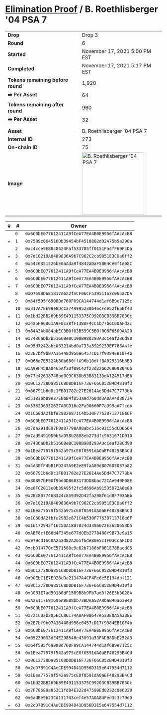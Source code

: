 # [Elimination Proof](./readme.md) / B. Roethlisberger &#039;04 PSA 7

|||
|---|---|
| **Drop** | Drop 3 |
| **Round** | 6 |
| **Started** | November 17, 2021 5:00 PM EST |
| **Completed** | November 17, 2021 5:17 PM EST |
| **Tokens remaining before round** | 1,920 |
| **➡️ Per Asset** | 64 |
| **Tokens remaining after round** | 960 |
| **➡️ Per Asset** | 32 |
| | |
| **Asset** | B. Roethlisberger &#039;04 PSA 7 |
| **Internal ID** | 273 |
| **On-chain ID** | 75 |
| **Image** | <img src="https://tcdn.blokpax.com/94d9199b-dc64-4203-b1d5-6e8ee9da947a/f4dcc3b0b7d308bf446b93c930bcc17e48f084a377cf578147ead0bd99b9fc3f.jpg" height="200" alt="B. Roethlisberger &#039;04 PSA 7" /> |


| 💀 | # | Owner |
| --- | --- | --- |
|  | `0` | `0x6C0bE077612411A9fCeA77EA4B0E9956fAAcAcB8` |
| 💀 | `1` | `0x7589c864516Db39454bF4518802dD2A75b5a290a` |
|  | `2` | `0xc4cce9E88c8524Faf533785ff0151Fa4fF69FcDa` |
| 💀 | `3` | `0x7d10219A8489836A9b7C962C2cb9051E3CDa0ff2` |
|  | `4` | `0x54c6351226bE0aAda9f4842aDaF58E4Ce9f1A08C` |
| 💀 | `5` | `0x6C0bE077612411A9fCeA77EA4B0E9956fAAcAcB8` |
|  | `6` | `0x6C0bE077612411A9fCeA77EA4B0E9956fAAcAcB8` |
| 💀 | `7` | `0x6C0bE077612411A9fCeA77EA4B0E9956fAAcAcB8` |
|  | `8` | `0xD7598D6E1817A622fACF06CF53951163c065a7DA` |
| 💀 | `9` | `0x64f595f69080d760F09CA144744d1af6B9e7125c` |
|  | `10` | `0x312A7EE99e8DcCa749995230b46cFde52fE5Bf43` |
| 💀 | `11` | `0x1bd22BB269b89E491153375C99203CB39BB7830c` |
|  | `12` | `0x4a5Fe6061A9F0c38fF1388F4CC1b77b6C60aFd2c` |
| 💀 | `13` | `0x84A3Ab084abEC3B0f03B599C5B0f006F6509AA20` |
|  | `14` | `0x7436aDb2b5166BeBC100B98d293A3cCeaf28Cd90` |
| 💀 | `15` | `0x95d7242abc063214bd0a733a5929239EF788A4fe` |
|  | `16` | `0x2E7bf9b07A16448d956e6457cD17f9384EB10F4b` |
| 💀 | `17` | `0xD66d7E532Ab80b680ffA96b10dffBA025316b8B9` |
|  | `18` | `0xA99F458a0465Af30f09C42f22d22b6269D93046b` |
| 💀 | `19` | `0x77e42638748bd0C9C638b53B8313DdA124517dE6` |
|  | `20` | `0x0C12738Da85168D0DB16F736F66C05cB4D4310f3` |
| 💀 | `21` | `0x66791b6dDc1FB01782e27E2614Ae5Dd47C7773bA` |
|  | `22` | `0x5183bb89e37EBbB4fD53a8d760dd3A0AA4d8873A` |
| 💀 | `23` | `0x536236352627A0CD16a2Fa98660F7aD99aA7fcdb` |
|  | `24` | `0x1C60dA2fbfe29B2e871C4b530F77630713718e6F` |
| 💀 | `25` | `0x6C0bE077612411A9fCeA77EA4B0E9956fAAcAcB8` |
|  | `26` | `0x7da291dE97F0a87798A98abc516c93C55dCD6664` |
| 💀 | `27` | `0x7ad94910D0b5aD58b2808eb273dfc9631671D010` |
|  | `28` | `0x7436aDb2b5166BeBC100B98d293A3cCeaf28Cd90` |
| 💀 | `29` | `0x1Eea77579f542a975cE8f0591dA0aEF48293B4Cd` |
|  | `30` | `0x6C0bE077612411A9fCeA77EA4B0E9956fAAcAcB8` |
| 💀 | `31` | `0x4A30fF4bB1FD247A9E2eE9faA89dB076D5037b82` |
|  | `32` | `0x66791b6dDc1FB01782e27E2614Ae5Dd47C7773bA` |
| 💀 | `33` | `0x80897bF90f9bd0D8683173DD8bac72CAe949F08E` |
|  | `34` | `0xe8FC2013e0b39A95f2fc5d696Ab91535D72A8e80` |
| 💀 | `35` | `0x28c807746B324c859392D42fa298f61d8F793ABb` |
|  | `36` | `0x7d10219A8489836A9b7C962C2cb9051E3CDa0ff2` |
| 💀 | `37` | `0x1Eea77579f542a975cE8f0591dA0aEF48293B4Cd` |
|  | `38` | `0x1C60dA2fbfe29B2e871C4b530F77630713718e6F` |
| 💀 | `39` | `0x16172942f16c50A18d7024d339a672E3650653D5` |
|  | `40` | `0xABF8cfE66d4F345e677d0Eb2778488f9B73e9a15` |
| 💀 | `41` | `0x979cd16C8A263d82A265f6de80e5c1F03CcaF1D3` |
|  | `42` | `0xcbD14770cE571580e9e82b7188bF8B1E78Bacd05` |
| 💀 | `43` | `0x6C0bE077612411A9fCeA77EA4B0E9956fAAcAcB8` |
|  | `44` | `0x6C0bE077612411A9fCeA77EA4B0E9956fAAcAcB8` |
| 💀 | `45` | `0x0C12738Da85168D0DB16F736F66C05cB4D4310f3` |
|  | `46` | `0x90EbC1E7E926cDa21347A4CF4Fe6e5E194dbf121` |
| 💀 | `47` | `0x0C12738Da85168D0DB16F736F66C05cB4D4310f3` |
|  | `48` | `0x9081E7ad50188dF1589B8b9Fb7ad0f26E3b3028A` |
| 💀 | `49` | `0xA2E117E91696A9E08bb73BDAa52A8baB46a6394D` |
|  | `50` | `0x6C0bE077612411A9fCeA77EA4B0E9956fAAcAcB8` |
| 💀 | `51` | `0x721C02b285ECC86174A0AF98647e533E0A5a388E` |
|  | `52` | `0x2E7bf9b07A16448d956e6457cD17f9384EB10F4b` |
| 💀 | `53` | `0x6C0bE077612411A9fCeA77EA4B0E9956fAAcAcB8` |
|  | `54` | `0x05239033dE4E298546e43091a53FADB8DbE252A3` |
| 💀 | `55` | `0x64f595f69080d760F09CA144744d1af6B9e7125c` |
|  | `56` | `0x1Eea77579f542a975cE8f0591dA0aEF48293B4Cd` |
| 💀 | `57` | `0x0C12738Da85168D0DB16F736F66C05cB4D4310f3` |
|  | `58` | `0x2cD7B91C4AeCDE994D41D956D315e647554d7112` |
| 💀 | `59` | `0x1Eea77579f542a975cE8f0591dA0aEF48293B4Cd` |
|  | `60` | `0x1bd22BB269b89E491153375C99203CB39BB7830c` |
| 💀 | `61` | `0x7F78689a853C1fd84E322d47590Ed8232c0e6328` |
|  | `62` | `0x6adBe9b23Cd131743cef4e57A0A84Fed3c3c79dD` |
| 💀 | `63` | `0x2cD7B91C4AeCDE994D41D956D315e647554d7112` |
